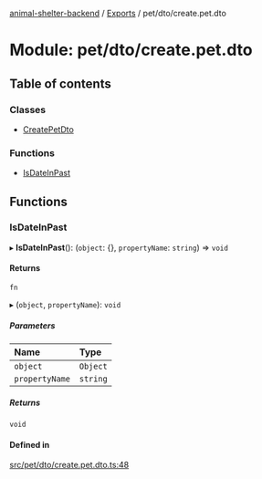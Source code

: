 [animal-shelter-backend](../README.md) / [Exports](../modules.md) / pet/dto/create.pet.dto

# Module: pet/dto/create.pet.dto

## Table of contents

### Classes

- [CreatePetDto](../classes/pet_dto_create_pet_dto.CreatePetDto.md)

### Functions

- [IsDateInPast](pet_dto_create_pet_dto.md#isdateinpast)

## Functions

### IsDateInPast

▸ **IsDateInPast**(): (`object`: {}, `propertyName`: `string`) => `void`

#### Returns

`fn`

▸ (`object`, `propertyName`): `void`

##### Parameters

| Name | Type |
| :------ | :------ |
| `object` | `Object` |
| `propertyName` | `string` |

##### Returns

`void`

#### Defined in

[src/pet/dto/create.pet.dto.ts:48](https://github.com/B4LiN7/animal-shelter-backend/blob/433cf0c1c0d87c638e9f68cdba4d5975f6f24447/src/pet/dto/create.pet.dto.ts#L48)
